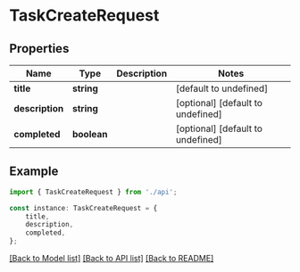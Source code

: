 # TaskCreateRequest


## Properties

Name | Type | Description | Notes
------------ | ------------- | ------------- | -------------
**title** | **string** |  | [default to undefined]
**description** | **string** |  | [optional] [default to undefined]
**completed** | **boolean** |  | [optional] [default to undefined]

## Example

```typescript
import { TaskCreateRequest } from './api';

const instance: TaskCreateRequest = {
    title,
    description,
    completed,
};
```

[[Back to Model list]](../README.md#documentation-for-models) [[Back to API list]](../README.md#documentation-for-api-endpoints) [[Back to README]](../README.md)
